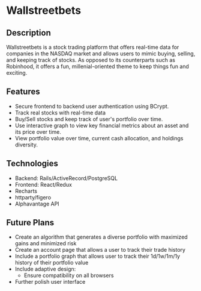 # Wallstreetbets

## Description
Wallstreetbets is a stock trading platform that offers real-time data for companies in the NASDAQ market and allows users to mimic buying, selling, and keeping track of stocks.  As opposed to its counterparts such as Robinhood, it offers a fun, millenial-oriented theme to keep things fun and exciting.

## Features
* Secure frontend to backend user authentication using BCrypt.
* Track real stocks with real-time data
* Buy/Sell stocks and keep track of user's portfolio over time.
* Use interactive graph to view key financial metrics about an asset and its price over time.
* View portfolio value over time, current cash allocation, and holdings diversity.

## Technologies
* Backend: Rails/ActiveRecord/PostgreSQL
* Frontend: React/Redux
* Recharts
* httparty/figero
* Alphavantage API

## Future Plans
* Create an algorithm that generates a diverse portfolio with maximized gains and minimized risk
* Create an account page that allows a user to track their trade history
* Include a portfolio graph that allows user to track their 1d/1w/1m/1y history of their portfolio value
* Include adaptive design:
   * Ensure compatibility on all browsers
* Further polish user interface
